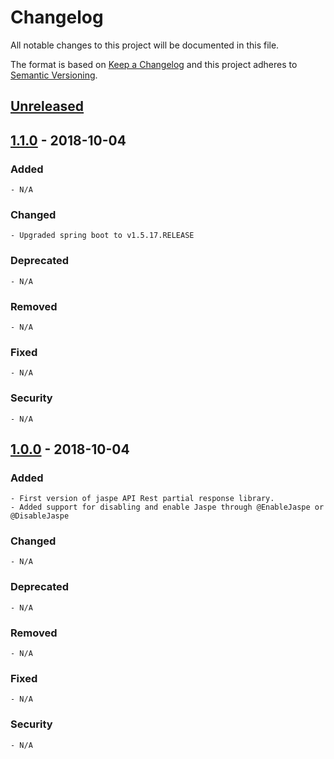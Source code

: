 
[//]: # (Added for new features.)
[//]: # (Changed for changes in existing functionality.)
[//]: # (Deprecated for soon-to-be removed features.)
[//]: # (Removed for now removed features.)
[//]: # (Fixed for any bug fixes.)
[//]: # (Security in case of vulnerabilities.)

# Changelog
All notable changes to this project will be documented in this file.

The format is based on [Keep a Changelog](http://keepachangelog.com/en/1.0.0/)
and this project adheres to [Semantic Versioning](http://semver.org/spec/v2.0.0.html).

## [Unreleased]

## [1.1.0] - 2018-10-04
### Added
    - N/A
### Changed
    - Upgraded spring boot to v1.5.17.RELEASE
### Deprecated 
    - N/A
### Removed
    - N/A
### Fixed
    - N/A
### Security 
    - N/A
    
## [1.0.0] - 2018-10-04
### Added
    - First version of jaspe API Rest partial response library.
    - Added support for disabling and enable Jaspe through @EnableJaspe or @DisableJaspe
### Changed
    - N/A
### Deprecated 
    - N/A
### Removed
    - N/A
### Fixed
    - N/A
### Security 
    - N/A

[1.1.0]: https://github.com/cjrequena/jaspe/compare/v1.0.0...v1.1.0
[1.0.0]: https://github.com/cjrequena/jaspe/compare/v1.0.0...v1.0.0
[Unreleased]: https://github.com/cjrequena/jaspe/compare/v1.0.0...HEAD

